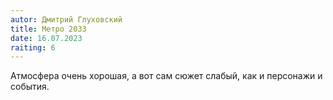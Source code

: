 ```yaml
---
autor: Дмитрий Глуховский
title: Метро 2033
date: 16.07.2023
raiting: 6
---
```

Атмосфера очень хорошая, а вот сам сюжет слабый, как и персонажи и события.